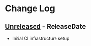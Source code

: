 # Change Log

<!-- next-header -->
## [Unreleased] - ReleaseDate

- Initial CI infrastructure setup

<!-- next-url -->
[Unreleased]: https://github.com/jieyouxu/CDLint/compare/v0.0.1...HEAD
